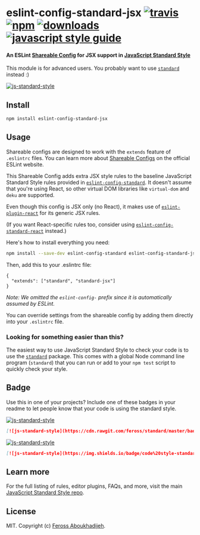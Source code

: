 # eslint-config-standard-jsx [![travis][travis-image]][travis-url] [![npm][npm-image]][npm-url] [![downloads][downloads-image]][downloads-url] [![javascript style guide][standard-image]][standard-url]

[travis-image]: https://img.shields.io/travis/feross/eslint-config-standard-jsx/master.svg
[travis-url]: https://travis-ci.org/feross/eslint-config-standard-jsx
[npm-image]: https://img.shields.io/npm/v/eslint-config-standard-jsx.svg
[npm-url]: https://npmjs.org/package/eslint-config-standard-jsx
[downloads-image]: https://img.shields.io/npm/dm/eslint-config-standard-jsx.svg
[downloads-url]: https://npmjs.org/package/eslint-config-standard-jsx
[standard-image]: https://img.shields.io/badge/code_style-standard-brightgreen.svg
[standard-url]: https://standardjs.com

#### An ESLint [Shareable Config](http://eslint.org/docs/developer-guide/shareable-configs) for JSX support in [JavaScript Standard Style](http://standardjs.com)

This module is for advanced users. You probably want to use [`standard`](http://standardjs.com) instead :)

[![js-standard-style](https://cdn.rawgit.com/feross/standard/master/badge.svg)](http://standardjs.com)

## Install

```bash
npm install eslint-config-standard-jsx
```

## Usage

Shareable configs are designed to work with the `extends` feature of `.eslintrc` files.
You can learn more about
[Shareable Configs](http://eslint.org/docs/developer-guide/shareable-configs) on the
official ESLint website.

This Shareable Config adds extra JSX style rules to the baseline JavaScript Standard Style
rules provided in
[`eslint-config-standard`](https://www.npmjs.com/package/eslint-config-standard).
It doesn't assume that you're using React, so other virtual DOM libraries like
`virtual-dom` and `deku` are supported.

Even though this config is JSX only (no React), it makes use of
[`eslint-plugin-react`](https://npmjs.com/package/eslint-plugin-react) for its generic
JSX rules.

(If you want React-specific rules too, consider using
[`eslint-config-standard-react`](https://www.npmjs.com/package/eslint-config-standard-react)
instead.)

Here's how to install everything you need:

```bash
npm install --save-dev eslint-config-standard eslint-config-standard-jsx eslint-plugin-promise eslint-plugin-react eslint-plugin-standard
```

Then, add this to your .eslintrc file:

```
{
  "extends": ["standard", "standard-jsx"]
}
```

*Note: We omitted the `eslint-config-` prefix since it is automatically assumed by ESLint.*

You can override settings from the shareable config by adding them directly into your
`.eslintrc` file.

### Looking for something easier than this?

The easiest way to use JavaScript Standard Style to check your code is to use the
[`standard`](http://standardjs.com) package. This comes with a global
Node command line program (`standard`) that you can run or add to your `npm test` script
to quickly check your style.

## Badge

Use this in one of your projects? Include one of these badges in your readme to
let people know that your code is using the standard style.

[![js-standard-style](https://cdn.rawgit.com/feross/standard/master/badge.svg)](http://standardjs.com)

```markdown
[![js-standard-style](https://cdn.rawgit.com/feross/standard/master/badge.svg)](http://standardjs.com)
```

[![js-standard-style](https://img.shields.io/badge/code%20style-standard-brightgreen.svg)](http://standardjs.com)

```markdown
[![js-standard-style](https://img.shields.io/badge/code%20style-standard-brightgreen.svg)](http://standardjs.com)
```

## Learn more

For the full listing of rules, editor plugins, FAQs, and more, visit the main
[JavaScript Standard Style repo](http://standardjs.com).

## License

MIT. Copyright (c) [Feross Aboukhadijeh](http://feross.org).
